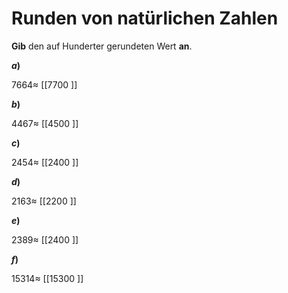 <!--
version:  0.0.1

language: de

@style
input {
    text-align: center;
}

.flex-container {
    display: flex;
    flex-wrap: wrap;
    align-items: stretch;
    gap: 20px;
}

.flex-child {
    flex: 1;
    min-width: 350px;
    margin-right: 20px;
}

@media (max-width: 400px) {
    .flex-child {
        flex: 100%;
        margin-right: 0;
    }
}
@end

formula: \carry   \textcolor{red}{\scriptsize #1}
formula: \digit   \rlap{\carry{#1}}\phantom{#2}#2
formula: \permil  \text{‰}

import: https://raw.githubusercontent.com/LiaTemplates/Tikz-Jax/main/README.md

script: https://cdn.jsdelivr.net/gh/LiaTemplates/Tikz-Jax@main/dist/index.js


tags: Runden, sehr leicht, sehr niedrig, Angeben

comment: Runde eine natürliche Zahl.

author: Martin Lommatzsch

-->




# Runden von natürlichen Zahlen

**Gib** den auf Hunderter gerundeten Wert **an**.


<section class="flex-container">

<div class="flex-child">

__$a)\;\;$__

$7664 \approx$ [[7700    ]]

</div>



<div class="flex-child">

__$b)\;\;$__

$4467 \approx$ [[4500    ]]

</div>




<div class="flex-child">

__$c)\;\;$__

$2454 \approx$ [[2400    ]]

</div>




<div class="flex-child">

__$d)\;\;$__

$2163 \approx$ [[2200    ]]

</div>




<div class="flex-child">

__$e)\;\;$__

$2389 \approx$ [[2400    ]]

</div>



<div class="flex-child">

__$f)\;\;$__

$15314 \approx$ [[15300    ]]

</div>


</section>